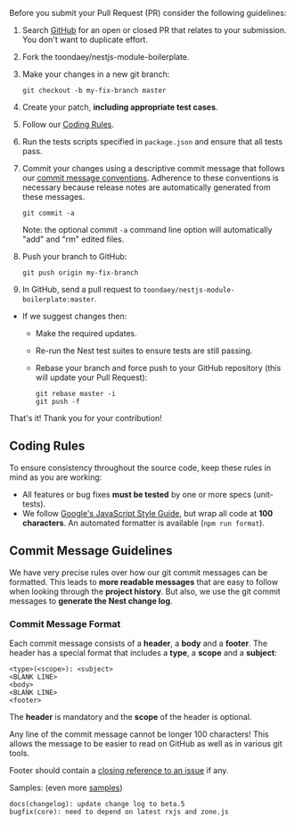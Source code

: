 Before you submit your Pull Request (PR) consider the following guidelines:

1. Search [GitHub](https://github.com/toondaey/nestjs-module-boilerplate/pulls) for an open or closed PR
   that relates to your submission. You don't want to duplicate effort.
1. Fork the toondaey/nestjs-module-boilerplate.
1. Make your changes in a new git branch:

    ```shell
    git checkout -b my-fix-branch master
    ```

1. Create your patch, **including appropriate test cases**.
1. Follow our [Coding Rules](#rules).
1. Run the tests scripts specified in `package.json` and ensure that all tests pass.
1. Commit your changes using a descriptive commit message that follows our
   [commit message conventions](#commit). Adherence to these conventions
   is necessary because release notes are automatically generated from these messages.

    ```shell
    git commit -a
    ```

    Note: the optional commit `-a` command line option will automatically "add" and "rm" edited files.

1. Push your branch to GitHub:

    ```shell
    git push origin my-fix-branch
    ```

1. In GitHub, send a pull request to `toondaey/nestjs-module-boilerplate:master`.

-   If we suggest changes then:

    -   Make the required updates.
    -   Re-run the Nest test suites to ensure tests are still passing.
    -   Rebase your branch and force push to your GitHub repository (this will update your Pull Request):

        ```shell
        git rebase master -i
        git push -f
        ```

That's it! Thank you for your contribution!

## <a name="rules"></a> Coding Rules

To ensure consistency throughout the source code, keep these rules in mind as you are working:

<!--
// We're working on auto-documentation.
* All public API methods **must be documented**. (Details TBC). -->

-   All features or bug fixes **must be tested** by one or more specs (unit-tests).
-   We follow [Google's JavaScript Style Guide][js-style-guide], but wrap all code at
    **100 characters**. An automated formatter is available (`npm run format`).

## <a name="commit"></a> Commit Message Guidelines

We have very precise rules over how our git commit messages can be formatted. This leads to **more
readable messages** that are easy to follow when looking through the **project history**. But also,
we use the git commit messages to **generate the Nest change log**.

### Commit Message Format

Each commit message consists of a **header**, a **body** and a **footer**. The header has a special
format that includes a **type**, a **scope** and a **subject**:

```
<type>(<scope>): <subject>
<BLANK LINE>
<body>
<BLANK LINE>
<footer>
```

The **header** is mandatory and the **scope** of the header is optional.

Any line of the commit message cannot be longer 100 characters! This allows the message to be easier
to read on GitHub as well as in various git tools.

Footer should contain a [closing reference to an issue](https://help.github.com/articles/closing-issues-via-commit-messages/) if any.

Samples: (even more [samples](https://github.com/toondaey/nestjs-module-boilerplate/commits/master))

```
docs(changelog): update change log to beta.5
bugfix(core): need to depend on latest rxjs and zone.js
```

[js-style-guide]: https://google.github.io/styleguide/jsguide.html
